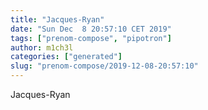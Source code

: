```yaml
---
title: "Jacques-Ryan"
date: "Sun Dec  8 20:57:10 CET 2019"
tags: ["prenom-compose", "pipotron"]
author: m1ch3l
categories: ["generated"]
slug: "prenom-compose/2019-12-08-20:57:10"
---
```


Jacques-Ryan
